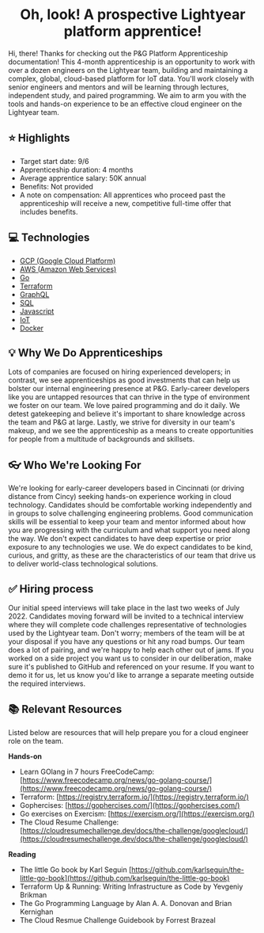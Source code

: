 <h1 align="center">
  Oh, look! A prospective Lightyear platform apprentice!
</h1>

Hi, there! Thanks for checking out the P&G Platform Apprenticeship documentation! This 4-month apprenticeship is an opportunity to work with over a dozen engineers on the Lightyear team, building and maintaining a complex, global, cloud-based platform for IoT data. You'll work closely with senior engineers and mentors and will be learning through lectures, independent study, and paired programming. We aim to arm you with the tools and hands-on experience to be an effective cloud engineer on the Lightyear team.

## :star: Highlights
- Target start date: 9/6
- Apprenticeship duration: 4 months
- Average apprentice salary: 50K annual
- Benefits: Not provided
- A note on compensation: All apprentices who proceed past the apprenticeship will receive a new, competitive full-time offer that includes benefits.

## :computer: Technologies
- [GCP (Google Cloud Platform)](https://cloud.google.com/)
- [AWS (Amazon Web Services)](https://aws.amazon.com/)
- [Go](https://go.dev/)
- [Terraform](https://www.terraform.io/)
- [GraphQL](https://graphql.org/)
- [SQL](https://www.postgresql.org/)
- [Javascript](https://www.javascript.com/)
- [IoT](https://en.wikipedia.org/wiki/Internet_of_things)
- [Docker](https://www.docker.com/)

## :bulb: Why We Do Apprenticeships
Lots of companies are focused on hiring experienced developers; in contrast, we see apprenticeships as good investments that can help us bolster our internal engineering presence at P&G. Early-career developers like you are untapped resources that can thrive in the type of environment we foster on our team. We love paired programming and do it daily. We detest gatekeeping and believe it's important to share knowledge across the team and P&G at large. Lastly, we strive for diversity in our team's makeup, and we see the apprenticeship as a means to create opportunities for people from a multitude of backgrounds and skillsets. 

## :eyeglasses: Who We're Looking For
We're looking for early-career developers based in Cincinnati (or driving distance from Cincy) seeking hands-on experience working in cloud technology. Candidates should be comfortable working independently and in groups to solve challenging engineering problems. Good communication skills will be essential to keep your team and mentor informed about how you are progressing with the curriculum and what support you need along the way. We don't expect candidates to have deep expertise or prior exposure to any technologies we use. We do expect candidates to be kind, curious, and gritty, as these are the characteristics of our team that drive us to deliver world-class technological solutions.

## :white_check_mark: Hiring process
Our initial speed interviews will take place in the last two weeks of July 2022. Candidates moving forward will be invited to a technical interview where they will complete code challenges representative of technologies used by the Lightyear team. Don't worry; members of the team will be at your disposal if you have any questions or hit any road bumps. Our team does a lot of pairing, and we're happy to help each other out of jams.
If you worked on a side project you want us to consider in our deliberation, make sure it's published to GitHub and referenced on your resume. If you want to demo it for us, let us know you'd like to arrange a separate meeting outside the required interviews. 

## :books: Relevant Resources
Listed below are resources that will help prepare you for a cloud engineer role on the team.

**Hands-on**
- Learn GOlang in 7 hours FreeCodeCamp: [https://www.freecodecamp.org/news/go-golang-course/](https://www.freecodecamp.org/news/go-golang-course/)
- Terraform: [https://registry.terraform.io/](https://registry.terraform.io/)
- Gophercises: [https://gophercises.com/](https://gophercises.com/)
- Go exercises on Exercism: [https://exercism.org/](https://exercism.org/)
- The Cloud Resume Challenge: [https://cloudresumechallenge.dev/docs/the-challenge/googlecloud/](https://cloudresumechallenge.dev/docs/the-challenge/googlecloud/)

**Reading**
- The little Go book by Karl Seguin [https://github.com/karlseguin/the-little-go-book](https://github.com/karlseguin/the-little-go-book)
- Terraform Up & Running: Writing Infrastructure as Code by Yevgeniy Brikman
- The Go Programming Language by Alan A. A. Donovan and Brian Kernighan
- The Cloud Resmue Challenge Guidebook by Forrest Brazeal


